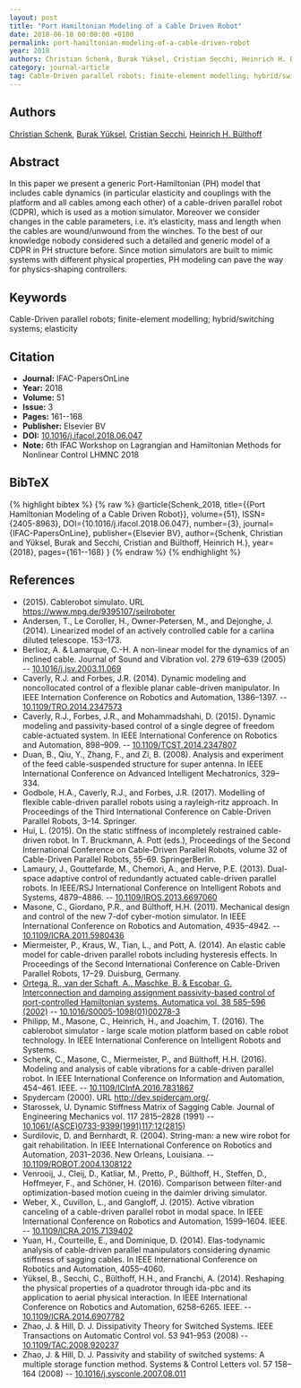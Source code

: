 ```yaml
---
layout: post
title: "Port Hamiltonian Modeling of a Cable Driven Robot"
date: 2018-06-18 00:00:00 +0100
permalink: port-hamiltonian-modeling-of-a-cable-driven-robot
year: 2018
authors: Christian Schenk, Burak Yüksel, Cristian Secchi, Heinrich H. Bülthoff
category: journal-article
tag: Cable-Driven parallel robots; finite-element modelling; hybrid/switching systems; elasticity
---
```

 
## Authors
[Christian Schenk](authors/christian-schenk), [Burak Yüksel](authors/burak-yuksel), [Cristian Secchi](authors/cristian-secchi), [Heinrich H. Bülthoff](authors/heinrich-h-bulthoff)
 
## Abstract
In this paper we present a generic Port-Hamiltonian (PH) model that includes cable dynamics (in particular elasticity and couplings with the platform and all cables among each other) of a cable-driven parallel robot (CDPR), which is used as a motion simulator. Moreover we consider changes in the cable parameters, i.e. it’s elasticity, mass and length when the cables are wound/unwound from the winches. To the best of our knowledge nobody considered such a detailed and generic model of a CDPR in PH structure before. Since motion simulators are built to mimic systems with different physical properties, PH modeling can pave the way for physics-shaping controllers.
 
## Keywords
Cable-Driven parallel robots; finite-element modelling; hybrid/switching systems; elasticity
 
## Citation
- **Journal:** IFAC-PapersOnLine
- **Year:** 2018
- **Volume:** 51
- **Issue:** 3
- **Pages:** 161--168
- **Publisher:** Elsevier BV
- **DOI:** [10.1016/j.ifacol.2018.06.047](https://doi.org/10.1016/j.ifacol.2018.06.047)
- **Note:** 6th IFAC Workshop on Lagrangian and Hamiltonian Methods for Nonlinear Control LHMNC 2018
 
## BibTeX
{% highlight bibtex %}
{% raw %}
@article{Schenk_2018,
  title={{Port Hamiltonian Modeling of a Cable Driven Robot}},
  volume={51},
  ISSN={2405-8963},
  DOI={10.1016/j.ifacol.2018.06.047},
  number={3},
  journal={IFAC-PapersOnLine},
  publisher={Elsevier BV},
  author={Schenk, Christian and Yüksel, Burak and Secchi, Cristian and Bülthoff, Heinrich H.},
  year={2018},
  pages={161--168}
}
{% endraw %}
{% endhighlight %}
 
## References
- (2015). Cablerobot simulato. URL https://www.mpg.de/9395107/seilroboter
- Andersen, T., Le Coroller, H., Owner-Petersen, M., and Dejonghe, J. (2014). Linearized model of an actively controlled cable for a carlina diluted telescope. 153–173.
- Berlioz, A. & Lamarque, C.-H. A non-linear model for the dynamics of an inclined cable. Journal of Sound and Vibration vol. 279 619–639 (2005) -- [10.1016/j.jsv.2003.11.069](https://doi.org/10.1016/j.jsv.2003.11.069)
- Caverly, R.J. and Forbes, J.R. (2014). Dynamic modeling and noncollocated control of a flexible planar cable-driven manipulator. In IEEE Internation Conference on Robotics and Automation, 1386–1397. -- [10.1109/TRO.2014.2347573](https://doi.org/10.1109/TRO.2014.2347573)
- Caverly, R.J., Forbes, J.R., and Mohammadshahi, D. (2015). Dynamic modeling and passivity-based control of a single degree of freedom cable-actuated system. In IEEE International Conference on Robotics and Automation, 898–909. -- [10.1109/TCST.2014.2347807](https://doi.org/10.1109/TCST.2014.2347807)
- Duan, B., Qiu, Y., Zhang, F., and Zi, B. (2008). Analysis and experiment of the feed cable-suspended structure for super antenna. In IEEE International Conference on Advanced Intelligent Mechatronics, 329–334.
- Godbole, H.A., Caverly, R.J., and Forbes, J.R. (2017). Modelling of flexible cable-driven parallel robots using a rayleigh-ritz approach. In Proceedings of the Third International Conference on Cable-Driven Parallel Robots, 3–14. Springer.
- Hui, L. (2015). On the static stiffness of incompletely restrained cable-driven robot. In T. Bruckmann, A. Pott (eds.), Proceedings of the Second International Conference on Cable-Driven Parallel Robots, volume 32 of Cable-Driven Parallel Robots, 55–69. SpringerBerlin.
- Lamaury, J., Gouttefarde, M., Chemori, A., and Herve, P.E. (2013). Dual-space adaptive control of redundantly actuated cable-driven parallel robots. In IEEE/RSJ International Conference on Intelligent Robots and Systems, 4879–4886. -- [10.1109/IROS.2013.6697060](https://doi.org/10.1109/IROS.2013.6697060)
- Masone, C., Giordano, P.R., and Bülthoff, H.H. (2011). Mechanical design and control of the new 7-dof cyber-motion simulator. In IEEE International Conference on Robotics and Automation, 4935–4942. -- [10.1109/ICRA.2011.5980436](https://doi.org/10.1109/ICRA.2011.5980436)
- Miermeister, P., Kraus, W., Tian, L., and Pott, A. (2014). An elastic cable model for cable-driven parallel robots including hysteresis effects. In Proceedings of the Second International Conference on Cable-Driven Parallel Robots, 17–29. Duisburg, Germany.
- [Ortega, R., van der Schaft, A., Maschke, B. & Escobar, G. Interconnection and damping assignment passivity-based control of port-controlled Hamiltonian systems. Automatica vol. 38 585–596 (2002)](interconnection-and-damping-assignment-passivity-based-control-of-port-controlled-hamiltonian-systems) -- [10.1016/S0005-1098(01)00278-3](https://doi.org/10.1016/S0005-1098(01)00278-3)
- Philipp, M., Masone, C., Heinrich, H., and Joachim, T. (2016). The cablerobot simulator - large scale motion platform based on cable robot technology. In IEEE International Conference on Intelligent Robots and Systems.
- Schenk, C., Masone, C., Miermeister, P., and Bülthoff, H.H. (2016). Modeling and analysis of cable vibrations for a cable-driven parallel robot. In IEEE International Conference on Information and Automation, 454–461. IEEE. -- [10.1109/ICInfA.2016.7831867](https://doi.org/10.1109/ICInfA.2016.7831867)
- Spydercam (2000). URL http://dev.spidercam.org/.
- Starossek, U. Dynamic Stiffness Matrix of Sagging Cable. Journal of Engineering Mechanics vol. 117 2815–2828 (1991) -- [10.1061/(ASCE)0733-9399(1991)117:12(2815)](https://doi.org/10.1061/(ASCE)0733-9399(1991)117:12(2815))
- Surdilovic, D. and Bernhardt, R. (2004). String-man: a new wire robot for gait rehabilitation. In IEEE International Conference on Robotics and Automation, 2031–2036. New Orleans, Louisiana. -- [10.1109/ROBOT.2004.1308122](https://doi.org/10.1109/ROBOT.2004.1308122)
- Venrooij, J., Cleij, D., Katliar, M., Pretto, P., Bülthoff, H., Steffen, D., Hoffmeyer, F., and Schöner, H. (2016). Comparison between filter-and optimization-based motion cueing in the daimler driving simulator.
- Weber, X., Cuvillon, L., and Gangloff, J. (2015). Active vibration canceling of a cable-driven parallel robot in modal space. In IEEE International Conference on Robotics and Automation, 1599–1604. IEEE. -- [10.1109/ICRA.2015.7139402](https://doi.org/10.1109/ICRA.2015.7139402)
- Yuan, H., Courteille, E., and Dominique, D. (2014). Elas-todynamic analysis of cable-driven parallel manipulators considering dynamic stiffness of sagging cables. In IEEE International Conference on Robotics and Automation, 4055–4060.
- Yüksel, B., Secchi, C., Bülthoff, H.H., and Franchi, A. (2014). Reshaping the physical properties of a quadrotor through ida-pbc and its application to aerial physical interaction. In IEEE International Conference on Robotics and Automation, 6258–6265. IEEE. -- [10.1109/ICRA.2014.6907782](https://doi.org/10.1109/ICRA.2014.6907782)
- Zhao, J. & Hill, D. J. Dissipativity Theory for Switched Systems. IEEE Transactions on Automatic Control vol. 53 941–953 (2008) -- [10.1109/TAC.2008.920237](https://doi.org/10.1109/TAC.2008.920237)
- Zhao, J. & Hill, D. J. Passivity and stability of switched systems: A multiple storage function method. Systems &amp; Control Letters vol. 57 158–164 (2008) -- [10.1016/j.sysconle.2007.08.011](https://doi.org/10.1016/j.sysconle.2007.08.011)


